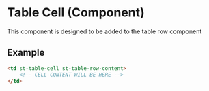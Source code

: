 # Table Cell (Component)

   This component is designed to be added to the table row component

## Example


```html
<td st-table-cell st-table-row-content>
    <!-- CELL CONTENT WILL BE HERE -->
</td>
```

